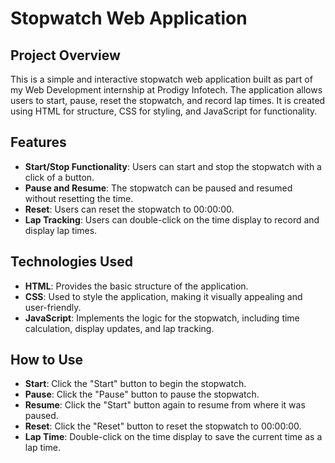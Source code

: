 # Stopwatch Web Application
## Project Overview
This is a simple and interactive stopwatch web application built as part of my Web Development internship at Prodigy Infotech. The application allows users to start, pause, reset the stopwatch, and record lap times. It is created using HTML for structure, CSS for styling, and JavaScript for functionality.

## Features
- **Start/Stop Functionality**: Users can start and stop the stopwatch with a click of a button.
- **Pause and Resume**: The stopwatch can be paused and resumed without resetting the time.
- **Reset**: Users can reset the stopwatch to 00:00:00.
- **Lap Tracking**: Users can double-click on the time display to record and display lap times.

## Technologies Used
- **HTML**: Provides the basic structure of the application.
- **CSS**: Used to style the application, making it visually appealing and user-friendly.
- **JavaScript**: Implements the logic for the stopwatch, including time calculation, display updates, and lap tracking.

## How to Use
- **Start**: Click the "Start" button to begin the stopwatch.
- **Pause**: Click the "Pause" button to pause the stopwatch.
- **Resume**: Click the "Start" button again to resume from where it was paused.
- **Reset**: Click the "Reset" button to reset the stopwatch to 00:00:00.
- **Lap Time**: Double-click on the time display to save the current time as a lap time.
